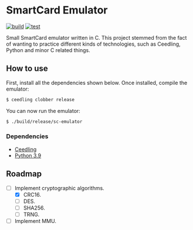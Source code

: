# SmartCard Emulator

[![build](https://github.com/dani3/sc-emulator/actions/workflows/build.yml/badge.svg)](https://github.com/dani3/sc-emulator/actions/workflows/build.yml)
[![test](https://github.com/dani3/sc-emulator/actions/workflows/unit-test.yml/badge.svg)](https://github.com/dani3/sc-emulator/actions/workflows/unit-test.yml)

Small SmartCard emulator written in C. This project stemmed from the fact of wanting to practice different kinds of technologies, such as Ceedling, Python and minor C related things.

## How to use

First, install all the dependencies shown below. Once installed, compile the emulator:

```sh
$ ceedling clobber release
```

You can now run the emulator:

```sh
$ ./build/release/sc-emulator
```

### Dependencies

- [Ceedling](https://www.throwtheswitch.org/ceedling)
- [Python 3.9](https://www.python.org/)

## Roadmap

- [ ] Implement cryptographic algorithms.
  - [x] CRC16.
  - [ ] DES.
  - [ ] SHA256.
  - [ ] TRNG.
- [ ] Implement MMU.
